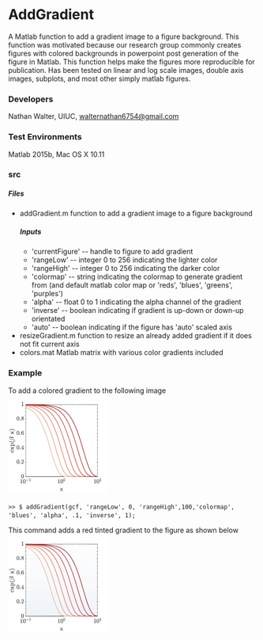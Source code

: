 # AddGradient
A Matlab function to add a gradient image to a figure background.  This function was motivated because our research group commonly creates figures with colored backgrounds in powerpoint post generation of the figure in Matlab.  This function helps make the figures more reproducible for publication.
Has been tested on linear and log scale images, double axis images, subplots, and most other simply matlab figures.

### Developers
Nathan Walter, UIUC, walternathan6754@gmail.com

### Test Environments
Matlab 2015b, Mac OS X 10.11

### src
##### Files
* addGradient.m
    function to add a gradient image to a figure background
    ##### Inputs
    * 'currentFigure' -- handle to figure to add gradient
    * 'rangeLow'      -- integer 0 to 256 indicating the lighter color
    * 'rangeHigh'     -- integer 0 to 256 indicating the darker color
    * 'colormap'      -- string indicating the colormap to generate gradient from (and default matlab color map or 'reds', 'blues', 'greens', 'purples')
    * 'alpha'         -- float 0 to 1 indicating the alpha channel of the gradient
    * 'inverse'       -- boolean indicating if gradient is up-down or down-up orientated
    * 'auto'          -- boolean indicating if the figure has 'auto' scaled axis
* resizeGradient.m
    function to resize an already added gradient if it does not fit current axis
* colors.mat
    Matlab matrix with various color gradients included

### Example
To add a colored gradient to the following image
<img src="./images/no_gradient.png" width="200">

`>> $ addGradient(gcf, 'rangeLow', 0, 'rangeHigh',100,'colormap', 'blues', 'alpha', .1, 'inverse', 1);`

This command adds a red tinted gradient to the figure as shown below
<img src="./images/with_gradient.png" width="200">
